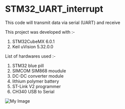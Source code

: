 # STM32_UART_interrupt
This code will transmit data via serial (UART) and receive

This project was developed with :-<br /> 
1. STM32CubeMX 6.0.1<br /> 
2. Keil uVision 5.32.0.0<br />

List of hardwares used :-<br />
1. STM32 blue pill 
2. SIMCOM SIM868 moudule
3. DC-DC converter module
4. lithium polymer battery
5. ST-Link V2 programmer
6. CH340 USB to Serial





![My Image](images/sscom.jpg)
